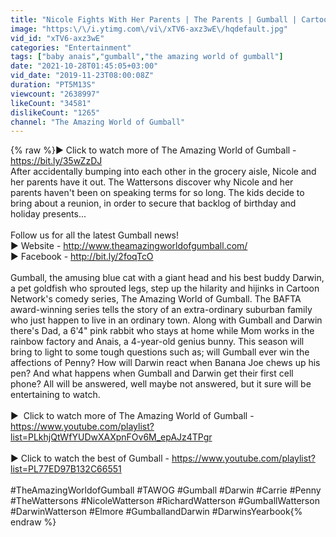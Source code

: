```yaml
---
title: "Nicole Fights With Her Parents | The Parents | Gumball | Cartoon Network"
image: "https:\/\/i.ytimg.com\/vi\/xTV6-axz3wE\/hqdefault.jpg"
vid_id: "xTV6-axz3wE"
categories: "Entertainment"
tags: ["baby anais","gumball","the amazing world of gumball"]
date: "2021-10-28T01:45:05+03:00"
vid_date: "2019-11-23T08:00:08Z"
duration: "PT5M13S"
viewcount: "2638997"
likeCount: "34581"
dislikeCount: "1265"
channel: "The Amazing World of Gumball"
---
```

{% raw %}► Click to watch more of The Amazing World of Gumball - <a rel="nofollow" target="blank" href="https://bit.ly/35wZzDJ">https://bit.ly/35wZzDJ</a><br />After accidentally bumping into each other in the grocery aisle, Nicole and her parents have it out. The Wattersons discover why Nicole and her parents haven't been on speaking terms for so long. The kids decide to bring about a reunion, in order to secure that backlog of birthday and holiday presents...<br /><br />Follow us for all the latest Gumball news!<br />► Website - <a rel="nofollow" target="blank" href="http://www.theamazingworldofgumball.com/">http://www.theamazingworldofgumball.com/</a><br />► Facebook - <a rel="nofollow" target="blank" href="http://bit.ly/2foqTcO">http://bit.ly/2foqTcO</a><br /><br />Gumball, the amusing blue cat with a giant head and his best buddy Darwin, a pet goldfish who sprouted legs, step up the hilarity and hijinks in Cartoon Network's comedy series, The Amazing World of Gumball. The BAFTA award-winning series tells the story of an extra-ordinary suburban family who just happen to live in an ordinary town. Along with Gumball and Darwin there's Dad, a 6'4&quot; pink rabbit who stays at home while Mom works in the rainbow factory and Anais, a 4-year-old genius bunny. This season will bring to light to some tough questions such as; will Gumball ever win the affections of Penny? How will Darwin react when Banana Joe chews up his pen? And what happens when Gumball and Darwin get their first cell phone? All will be answered, well maybe not answered, but it sure will be entertaining to watch.<br /><br />►  Click to watch more of The Amazing World of Gumball - <a rel="nofollow" target="blank" href="https://www.youtube.com/playlist?list=PLkhjQtWfYUDwXAXpnFOv6M_epAJz4TPgr">https://www.youtube.com/playlist?list=PLkhjQtWfYUDwXAXpnFOv6M_epAJz4TPgr</a><br /><br />► Click to watch the best of Gumball - <a rel="nofollow" target="blank" href="https://www.youtube.com/playlist?list=PL77ED97B132C66551">https://www.youtube.com/playlist?list=PL77ED97B132C66551</a><br /><br />#TheAmazingWorldofGumball #TAWOG #Gumball #Darwin #Carrie #Penny #TheWattersons #NicoleWatterson #RichardWatterson #GumballWatterson #DarwinWatterson #Elmore #GumballandDarwin #DarwinsYearbook{% endraw %}
